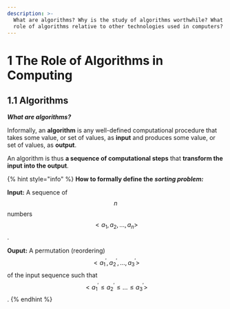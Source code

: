 ```yaml
---
description: >-
  What are algorithms? Why is the study of algorithms worthwhile? What is the
  role of algorithms relative to other technologies used in computers?
---
```


# 1 The Role of Algorithms in Computing

## 1.1 Algorithms

_**What are algorithms?**_

Informally, an **algorithm** is any well-defined computational procedure that takes some value, or set of values, as **input** and produces some value, or set of values, as **output**.

An algorithm is thus **a sequence of computational steps** that **transform the input into the output**.

{% hint style="info" %}
**How to formally define the** _**sorting problem:**_

**Input:** A sequence of $$n$$numbers $$<a_1,a_2,...,a_n>$$.

**Ouput:** A permutation \(reordering\) $$<a_{1}^{'},a_{2}^{'},...,a_{3}^{'}>$$ of the input sequence such that $$<a_{1}^{'}\leq a_{2}^{'}\leq \dots \leq a_{3}^{'}>$$.
{% endhint %}

